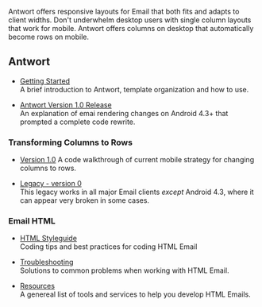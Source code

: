 Antwort offers responsive layouts for Email that both fits and adapts to client widths. Don't underwhelm desktop users with single column layouts that work for mobile. Antwort offers columns on desktop that automatically become rows on mobile.

## Antwort

* [Getting Started](https://github.com/InterNations/antwort/wiki/Getting-Started)  
    A brief introduction to Antwort, template organization and how to use. 
    
* [Antwort Version 1.0 Release](https://github.com/InterNations/antwort/wiki/Version-1.0-Changes)  
   An explanation of emai rendering changes on Android 4.3+ that prompted a complete code rewrite.

### Transforming Columns to Rows

* [Version 1.0](https://github.com/InterNations/antwort/wiki/Columns-to-Rows-(Version-1.0))  
  A code walkthrough of current mobile strategy for changing columns to rows.

* [Legacy - version 0](https://github.com/InterNations/antwort/wiki/Transforming-Columns-to-Rows-(v0-legacy))   
  This legacy works in all major Email clients *except* Android 4.3, where it can appear very broken in some cases.
   
### Email HTML
    
* [HTML Styleguide](https://github.com/InterNations/antwort/wiki/HTML-Styleguide-for-Email)  
   Coding tips and best practices for coding HTML Email
   
* [Troubleshooting](https://github.com/InterNations/antwort/wiki/Troubleshooting)  
  Solutions to common problems when working with HTML Email.
  
* [Resources](https://github.com/InterNations/antwort/wiki/Resources)  
  A genereal list of tools and services to help you develop HTML Emails.
  
